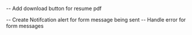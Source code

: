<!-- -- Change files and side bar nav to say Resume.md instead of github -->

<!-- -- Add a PDF preview of my resume on resume page -->

-- Add download button for resume pdf

<!-- -- Add a button on mainsplash below the other ones to download resume -->

-- Create Notifcation alert for form message being sent
-- Handle error for form messages

<!-- -- Fix Project Cards responsiveness (md-sm) -->
